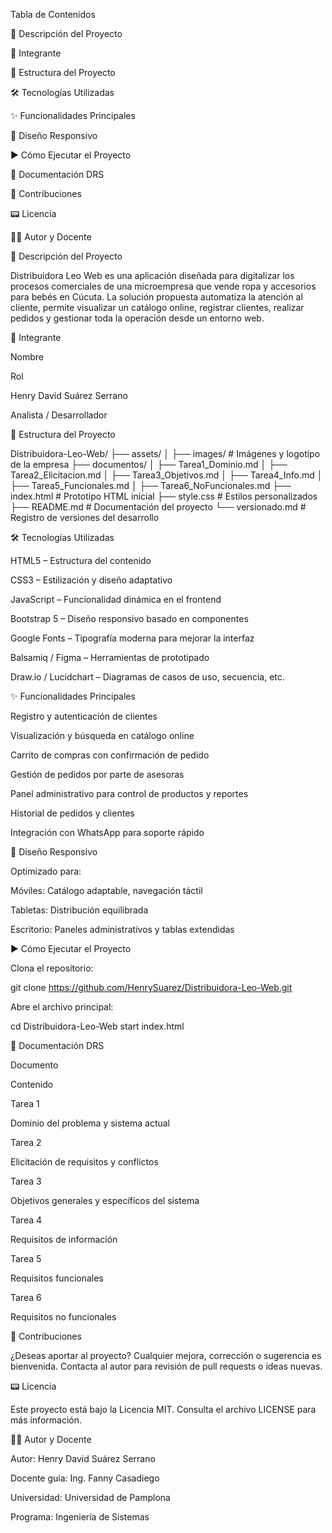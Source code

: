 Tabla de Contenidos

📌 Descripción del Proyecto

👥 Integrante

📂 Estructura del Proyecto

🛠 Tecnologías Utilizadas

✨ Funcionalidades Principales

📱 Diseño Responsivo

▶️ Cómo Ejecutar el Proyecto

📄 Documentación DRS

📢 Contribuciones

📟 Licencia

👨‍🏫 Autor y Docente

📌 Descripción del Proyecto

Distribuidora Leo Web es una aplicación diseñada para digitalizar los procesos comerciales de una microempresa que vende ropa y accesorios para bebés en Cúcuta. La solución propuesta automatiza la atención al cliente, permite visualizar un catálogo online, registrar clientes, realizar pedidos y gestionar toda la operación desde un entorno web.

👥 Integrante

Nombre

Rol

Henry David Suárez Serrano

Analista / Desarrollador

📂 Estructura del Proyecto

Distribuidora-Leo-Web/
├── assets/
│   ├── images/               # Imágenes y logotipo de la empresa
├── documentos/
│   ├── Tarea1_Dominio.md
│   ├── Tarea2_Elicitacion.md
│   ├── Tarea3_Objetivos.md
│   ├── Tarea4_Info.md
│   ├── Tarea5_Funcionales.md
│   ├── Tarea6_NoFuncionales.md
├── index.html                # Prototipo HTML inicial
├── style.css                 # Estilos personalizados
├── README.md                 # Documentación del proyecto
└── versionado.md             # Registro de versiones del desarrollo

🛠 Tecnologías Utilizadas

HTML5 – Estructura del contenido

CSS3 – Estilización y diseño adaptativo

JavaScript – Funcionalidad dinámica en el frontend

Bootstrap 5 – Diseño responsivo basado en componentes

Google Fonts – Tipografía moderna para mejorar la interfaz

Balsamiq / Figma – Herramientas de prototipado

Draw.io / Lucidchart – Diagramas de casos de uso, secuencia, etc.

✨ Funcionalidades Principales

Registro y autenticación de clientes

Visualización y búsqueda en catálogo online

Carrito de compras con confirmación de pedido

Gestión de pedidos por parte de asesoras

Panel administrativo para control de productos y reportes

Historial de pedidos y clientes

Integración con WhatsApp para soporte rápido

📱 Diseño Responsivo

Optimizado para:

Móviles: Catálogo adaptable, navegación táctil

Tabletas: Distribución equilibrada

Escritorio: Paneles administrativos y tablas extendidas

▶️ Cómo Ejecutar el Proyecto

Clona el repositorio:

git clone https://github.com/HenrySuarez/Distribuidora-Leo-Web.git

Abre el archivo principal:

cd Distribuidora-Leo-Web
start index.html

📄 Documentación DRS

Documento

Contenido

Tarea 1

Dominio del problema y sistema actual

Tarea 2

Elicitación de requisitos y conflictos

Tarea 3

Objetivos generales y específicos del sistema

Tarea 4

Requisitos de información

Tarea 5

Requisitos funcionales

Tarea 6

Requisitos no funcionales

📢 Contribuciones

¿Deseas aportar al proyecto? Cualquier mejora, corrección o sugerencia es bienvenida. Contacta al autor para revisión de pull requests o ideas nuevas.

📟 Licencia

Este proyecto está bajo la Licencia MIT. Consulta el archivo LICENSE para más información.

👨‍🏫 Autor y Docente

Autor: Henry David Suárez Serrano

Docente guía: Ing. Fanny Casadiego

Universidad: Universidad de Pamplona

Programa: Ingeniería de Sistemas
